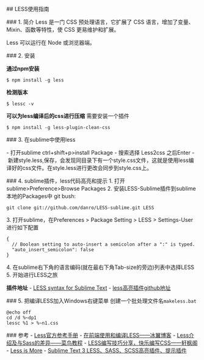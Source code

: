 ## LESS使用指南


### 1. 简介
Less 是一门 CSS 预处理语言，它扩展了 CSS 语言，增加了变量、Mixin、函数等特性，使 CSS 更易维护和扩展。

Less 可以运行在 Node 或浏览器端。

### 2. 安装

**通过npm安装**

```
$ npm install -g less
```

**检测版本**

```
$ lessc -v
```

**可以为less编译后的css进行压缩**
需要安装一个插件

```
$ npm install -g less-plugin-clean-css
```

### 3. 在sublime中使用less

- 打开sublime ctrl+shift+p>install Package
- 搜索选择 Less2css 之后Enter
- 新建style.less,保存，会发现同目录下有一个style.css文件，这就是使用less编译好的css文件。在style.less进行更改会同步到style.css上。

### 4. sublime插件，less代码高亮和提示
1. 打开sublime>Preference>Browse Packages
2. 安装LESS-Sublime插件到sublime本地的Packages中
git bush:
```
git clone git://github.com/danro/LESS-sublime.git LESS
```
3. 打开sublime，在Preferences > Package Setting > LESS > Settings-User
进行如下配置
```
{
  // Boolean setting to auto-insert a semicolon after a ":" is typed.
  "auto_insert_semicolon": false
}
```
4. 在sublime右下角的语言编码(就在最右下角Tab-size的旁边)列表中选择LESS
5. 开始进行LESS之旅

**插件地址**
- [LESS syntax for Sublime Text](https://packagecontrol.io/packages/LESS)
- [less高亮插件github地址](https://github.com/danro/LESS-sublime)

### 5. 把编译LESS加入Windows右键菜单
创建一个批处理文件名`makeless.bat`
```
@echo off
cd /d %~dp1
lessc %1 > %~n1.css
```


### 参考
- [Less官方参考手册](http://less.bootcss.com/)
- [在前端使用和编译LESS——冰翼博客](https://icewing.cc/less-to-contextmenu.html)
- [Less介绍及与Sass的差异——菜鸟教程](http://www.w3cplus.com/css/an-introduction-to-less-and-comparison-to-sass.html)
- [LESS编写技巧分享，快乐编写CSS——轩枫阁](http://www.xuanfengge.com/less-writing-skills-sharing-happy-to-write-css.html)
- [Less is More](https://github.com/Urinx/SomeCodes/tree/master/Web/less.demo)
- [Sublime Text 3 LESS、SASS、SCSS高亮插件、提示插件](http://www.qdfuns.com/notes/24473/e8ff9935aac562c07f634c080d1cb787:storey-3.html)